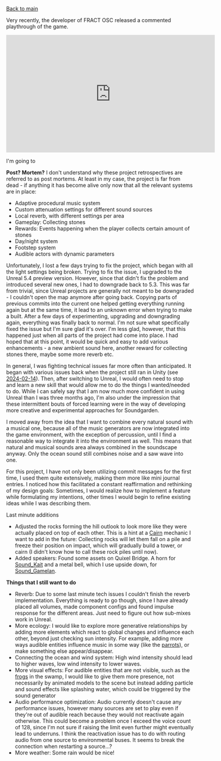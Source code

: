 [Back to main](index.html)


Very recently, the developer of FRACT OSC released a commented playthrough of the game.

<iframe width="560" height="315" src="https://www.youtube.com/embed/NFeo0qAYQFo?si=Jr5m-0Xk98ECfPAB" title="YouTube video player" frameborder="0" allow="accelerometer; autoplay; clipboard-write; encrypted-media; gyroscope; picture-in-picture; web-share" referrerpolicy="strict-origin-when-cross-origin" allowfullscreen></iframe>


I'm going to 


**Post? Mortem?**
I don't understand why these project retrospectives are referred to as post mortems. At least in my case, the project is far from dead - if anything it has become alive only now that all the relevant systems are in place:
- Adaptive procedural music system
- Custom attenuation settings for different sound sources
- Local reverb, with different settings per area
- Gameplay: Collecting stones
- Rewards: Events happening when the player collects certain amount of stones
- Day/night system
- Footstep system
- Audible actors with dynamic parameters


Unfortunately, I lost a few days trying to fix the project, which began with all the light settings being broken. Trying to fix the issue, I upgraded to the Unreal 5.4 preview version. However, since that didn't fix the problem and introduced several new ones, I had to downgrade back to 5.3. This was far from trivial, since Unreal projects are generally not meant to be downgraded - I couldn't open the map anymore after going back. Copying parts of previous commits into the current one helped getting everything running again but at the same time, it lead to an unknown error when trying to make a built. After a few days of experimenting, upgrading and downgrading again, everything was finally back to normal. I'm not sure what specifically fixed the issue but I'm sure glad it's over. I'm less glad, however, that this happened just when all parts of the project had come into place. I had hoped that at this point, it would be quick and easy to add various enhancements - a new ambient sound here, another reward for collecting stones there, maybe some more reverb etc.

In general, I was fighting technical issues far more often than anticipated. It began with various issues back when the project still ran in Unity (see [2024-02-14](2024-02-14.md)). Then, after switching to Unreal, I would often need to stop and learn a new skill that would allow me to do the things I wanted/needed to do. While I can safely say that I am now much more confident in using Unreal than I was three months ago, I'm also under the impression that these intermittent bouts of forced learning were in the way of developing more creative and experimental approaches for Soundgarden.

I moved away from the idea that I want to combine every natural sound with a musical one, because all of the music generators are now integrated into the game environment, with the exception of percussion, until I find a reasonable way to integrate it into the environment as well. This means that natural and musical sounds area always combined in the soundscape anyway. Only the ocean sound still combines noise and a saw wave into one.


For this project, I have not only been utilizing commit messages for the first time, I used them quite extensively, making them more like mini journal entries. I noticed how this facilitated a constant reaffirmation and rethinking of my design goals: Sometimes, I would realize how to implement a feature while formulating my intentions, other times I would begin to refine existing ideas while I was describing them.

Last minute additions
- Adjusted the rocks forming the hill outlook to look more like they were actually placed on top of each other. This is a hint at a [Cairn](https://en.wikipedia.org/wiki/Cairn) mechanic I want to add in the future: Collecting rocks will let them fall on a pile and freeze their position on impact, which will gradually build a tower, or cairn (I didn't know how to call these rock piles until now).
- Added speakers: Found some assets on Quixel Bridge. A horn for [Sound_Kait](Sound_Kait.md) and a metal bell, which I use upside down, for [Sound_Gamelan](Sound_Gamelan.md).

**Things that I still want to do**
- Reverb: Due to some last minute tech issues I couldn't finish the reverb implementation. Everything is ready to go though, since I have already placed all volumes, made component configs and found impulse response for the different areas. Just need to figure out how sub-mixes work in Unreal.
- More ecology: I would like to explore more generative relationships by adding more elements which react to global changes and influence each other, beyond just checking sun intensity. For example, adding more ways audible entities influence music in some way (like the [parrots](Sound_Parrots.md)), or make something else appear/disappear.
- Connecting the ocean and wind system: High wind intensity should lead to higher waves, low wind intensity to lower waves.
- More visual effects: For audible entities that are not visible, such as the [frogs](Sound_Frogs.md) in the swamp, I would like to give them more presence, not necessarily by animated models to the scene but instead adding particle and sound effects like splashing water, which could be triggered by the sound generator
- Audio performance optimization: Audio currently doesn't cause any performance issues, however many sources are set to play even if they're out of audible reach because they would not reactivate again otherwise. This could become a problem once I exceed the voice count of 128, since I'm not sure if raising the limit even further might eventually lead to underruns. I think the reactivation issue has to do with routing audio from one source to environmental buses. It seems to break the connection when restarting a source...?
- More weather: Some rain would be nice!